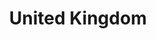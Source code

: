 ---
title: United Kingdom
indice: 0.48901121435714023
years:
- year: '1990'
  indice: 0.41042614721384196
- year: '1991'
  indice: 0.4141376710502525
- year: '1992'
  indice: 0.4180478235825966
- year: '1993'
  indice: 0.4255419064014344
- year: '1994'
  indice: 0.42270964317941717
- year: '1995'
  indice: 0.42430879151824347
- year: '1996'
  indice: 0.4248719991845899
- year: '1997'
  indice: 0.4284274527562102
- year: '1998'
  indice: 0.43223243985172966
- year: '1999'
  indice: 0.4346412621356479
- year: '2000'
  indice: 0.4369685537232129
- year: '2001'
  indice: 0.4425744356280213
- year: '2002'
  indice: 0.4453041733094637
- year: '2003'
  indice: 0.44977713709688705
- year: '2004'
  indice: 0.4551359735861926
- year: '2005'
  indice: 0.4596413093583759
- year: '2006'
  indice: 0.4601280390189799
- year: '2007'
  indice: 0.46756702604241723
- year: '2008'
  indice: 0.4671594389229703
- year: '2009'
  indice: 0.47321310094235486
- year: '2010'
  indice: 0.4686616092232143
- year: '2011'
  indice: 0.4712873370913687
- year: '2012'
  indice: 0.4735893074219329
- year: '2013'
  indice: 0.47299921272698553
- year: '2014'
  indice: 0.47564333893928396
- year: '2015'
  indice: 0.47794891446526366
- year: '2016'
  indice: 0.48310120003890406
- year: '2017'
  indice: 0.48136319388358223
- year: '2018'
  indice: 0.4817437227298475
- year: '2019'
  indice: 0.47854516997364266
- year: '2020'
  indice: 0.48901121435714023
---